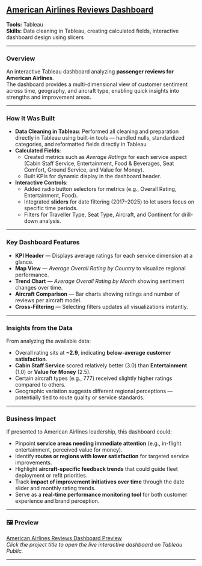 ## [American Airlines Reviews Dashboard](https://public.tableau.com/app/profile/nishka.rastogi/viz/AmericanAirlinesDashboard/Dashboard1)
**Tools:** Tableau  
**Skills:** Data cleaning in Tableau, creating calculated fields, interactive dashboard design using slicers

---

### Overview
An interactive Tableau dashboard analyzing **passenger reviews for American Airlines**.  
The dashboard provides a multi-dimensional view of customer sentiment across time, geography, and aircraft type, enabling quick insights into strengths and improvement areas.

---

### How It Was Built
- **Data Cleaning in Tableau**: Performed all cleaning and preparation directly in Tableau using built-in tools — handled nulls, standardized categories, and reformatted fields directly in Tableau
- **Calculated Fields**:  
  - Created metrics such as *Average Ratings* for each service aspect (Cabin Staff Service, Entertainment, Food & Beverages, Seat Comfort, Ground Service, and Value for Money).
  - Built KPIs for dynamic display in the dashboard header.
- **Interactive Controls**:  
  - Added radio button selectors for metrics (e.g., Overall Rating, Entertainment, Food).  
  - Integrated **sliders** for date filtering (2017–2025) to let users focus on specific time periods.
  - Filters for Traveller Type, Seat Type, Aircraft, and Continent for drill-down analysis.

---

### Key Dashboard Features
- **KPI Header** — Displays average ratings for each service dimension at a glance.
- **Map View** — *Average Overall Rating by Country* to visualize regional performance.
- **Trend Chart** — *Average Overall Rating by Month* showing sentiment changes over time.
- **Aircraft Comparison** — Bar charts showing ratings and number of reviews per aircraft model.
- **Cross-Filtering** — Selecting filters updates all visualizations instantly.

---

### Insights from the Data
From analyzing the available data:
- Overall rating sits at **~2.9**, indicating **below-average customer satisfaction**.
- **Cabin Staff Service** scored relatively better (3.0) than **Entertainment** (1.0) or **Value for Money** (2.5).
- Certain aircraft types (e.g., 777) received slightly higher ratings compared to others.
- Geographic variation suggests different regional perceptions — potentially tied to route quality or service standards.

---

### Business Impact
If presented to American Airlines leadership, this dashboard could:
- Pinpoint **service areas needing immediate attention** (e.g., in-flight entertainment, perceived value for money).
- Identify **routes or regions with lower satisfaction** for targeted service improvements.
- Highlight **aircraft-specific feedback trends** that could guide fleet deployment or refit priorities.
- Track **impact of improvement initiatives over time** through the date slider and monthly rating trends.
- Serve as a **real-time performance monitoring tool** for both customer experience and brand perception.

---

### 🖼 Preview
[American Airlines Reviews Dashboard Preview](https://public.tableau.com/app/profile/nishka.rastogi/viz/AmericanAirlinesDashboard/Dashboard1)  
*Click the project title to open the live interactive dashboard on Tableau Public.*

---


